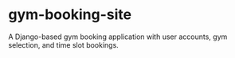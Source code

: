 # gym-booking-site
A Django-based gym booking application with user accounts, gym selection, and time slot bookings.
